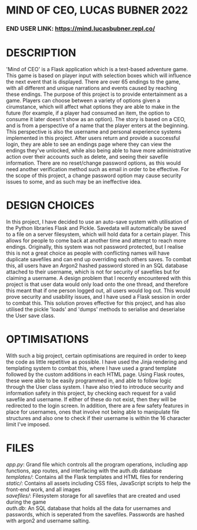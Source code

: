# MIND OF CEO, LUCAS BUBNER 2022
### **END USER LINK**: https://mind.lucasbubner.repl.co/

# DESCRIPTION
'Mind of CEO' is a Flask application which is a text-based adventure game. This game is based on player input with selection boxes which will influence the next event that is displayed.
There are over 65 endings to the game, with all different and unique narrations and events caused by reaching these endings. The purpose of this project is to provide entertainment as a game.
Players can choose between a variety of options given a cirumstance, which will affect what options they are able to make in the future (for example, if a player had consumed an item, the option to
consume it later doesn't show as an option). The story is based on a CEO, and is from a perspective of a name that the player enters at the beginning. This perspective is also the username and personal experience systems implemented in this project.
After users return and provide a successful login, they are able to see an endings page where they can view the endings they've unlocked, while also being able to have more administrative action over their accounts such as delete, and seeing their savefile information. There are no reset/change password options, as this would need another verification method such as email in order to be effective. For the scope of this project, a change password option may cause security issues to some, and as such may be an ineffective idea.

# DESIGN CHOICES
In this project, I have decided to use an auto-save system with utilisation of the Python libraries Flask and Pickle. Savedata will automatically be saved to a file on a server filesystem, which will
hold data for a certain player. This allows for people to come back at another time and attempt to reach more endings. Originally, this system was not password protected, but I realise this is
not a great choice as people with conflicting names will have duplicate savefiles and can end up overriding each others saves. To combat this, all users have an Argon2 hashed password stored in an SQL database attached to their username, which is not for security of savefiles but for claiming a username.
A design problem that I recently encountered with this project is that user data would only load onto the one thread, and therefore this meant that if one person logged out, all users would log out. This would prove security and usability issues, and I have used a Flask session in order to combat this. This solution proves effective for this project, and has also utilised the pickle 'loads' and 'dumps' methods to serialise and deserialse the User save class.

# OPTIMISATIONS
With such a big project, certain optimisations are required in order to keep the code as little repetitive as possible. I have used the Jinja rendering and templating system to combat this, where I
have used a grand template followed by the custom additions in each HTML page. Using Flask routes, these were able to be easily programmed in, and able to follow logic through the User class system.
I have also tried to introduce security and information safety in this project, by checking each request for a valid savefile and username. If either of these do not exist, then they will be
redirected to the login screen. In addition, there are a few safety features in place for usernames, ones that involve not being able to manipulate file structures and also one to check if their username is within the 16 character limit I've imposed.

# FILES
*app.py*: Grand file which controls all the program operations, including app functions, app routes, and interfacing with the auth.db database<br>
*templates/*: Contains all the Flask templates and HTML files for rendering<br>
*static/*: Contains all assets including CSS files, JavaScript scripts to help the front-end work, and all images<br>
*savefiles/*: Filesystem storage for all savefiles that are created and used during the game<br>
*auth.db*: An SQL database that holds all the data for usernames and passwords, which is seperated from the savefiles. Passwords are hashed with argon2 and username salting.
